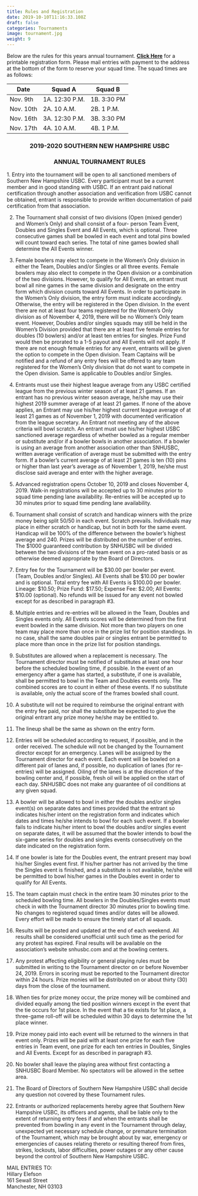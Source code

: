 ```yaml
---
title: Rules and Registration
date: 2019-10-10T11:16:33.108Z
draft: false
categories: Tournaments
image: tournament.jpg
weight: 9
---
```


Below are the rules for this years annual tournament.  <a href="index.pdf" target="_blank"><strong>Click Here</strong></a> for a printable registration form. Please mail entries with payment to the address at the bottom of the form to reserve your squad time.  The squad times are as follows:<br>

| Date | Squad A | Squad B |
| ----- | ------ | ------- |
|Nov. 9th| 1A. 12:30 P.M. |1B. 3:30 PM | 
|Nov. 10th| 2A. 10 A.M. | 2B. 1 P.M. |
|Nov. 16th|  3A. 12:30 P.M. | 3B. 3:30 PM |  
|Nov. 17th| 4A. 10 A.M. | 4B. 1 P.M. |



<div style="text-align: center;"><h3>2019-2020 SOUTHERN NEW HAMPSHIRE USBC</h3></div>
<div style="text-align: center;"><h3>ANNUAL TOURNAMENT RULES</h3></div>
1.	Entry into the tournament will be open to all sanctioned members of Southern New Hampshire USBC.  Every participant must be a current member and in good standing with USBC.  If an entrant paid national certification through another association and verification from USBC cannot be obtained, entrant is responsible to provide written documentation of paid certification from that association.

2.	The Tournament shall consist of two divisions (Open (mixed gender) and Women’s Only) and shall consist of a four- person Team Event, Doubles and Singles Event and All Events, which is optional.  Three consecutive games shall be bowled in each event and total pins bowled will count toward each series.  The total of nine games bowled shall determine the All Events winner.  

3.	Female bowlers may elect to compete in the Women’s Only division in either the Team, Doubles and/or Singles or all three events.  Female bowlers may also elect to compete in the Open division or a combination of the two divisions.  However, to qualify for All Events, an entrant must bowl all nine games in the same division and designate on the entry form which division counts toward All Events.  In order to participate in the Women’s Only division, the entry form must indicate accordingly.  Otherwise, the entry will be registered in the Open division. In the event there are not at least four teams registered for the Women’s Only division as of November 4, 2019, there will be no Women’s Only team event.  However, Doubles and/or singles squads may still be held in the Women’s Division provided that there are at least five female entries for doubles (10 bowlers) and/or at least ten entries for singles.  Prize Fund would then be prorated to a 1-5 payout and All Events will not apply.   If there are not enough female entries for any event, entrants will be given the option to compete in the Open division.  Team Captains will be notified and a refund of any entry fees will be offered to any team registered for the Women’s Only division that do not want to compete in the Open division.  Same is applicable to Doubles and/or Singles.

4.	Entrants must use their highest league average from any USBC certified league from the previous winter season of at least 21 games.  If an entrant has no previous winter season average, he/she may use their highest 2019 summer average of at least 21 games.  If none of the above applies, an Entrant may use his/her highest current league average of at least 21 games as of November 1, 2019 with documented verification from the league secretary.  An Entrant not meeting any of the above criteria will bowl scratch.  An entrant must use his/her highest USBC sanctioned average regardless of whether bowled as a regular member or substitute and/or if a bowler bowls in another association.  If a bowler is using an average from another association other than SNHUSBC, written average verification of average must be submitted with the entry form.  If a bowler’s current average of at least 21 games is ten (10) pins or higher than last year’s average as of November 1, 2019, he/she must disclose said average and enter with the higher average.

5.	Advanced registration opens October 10, 2019 and closes November 4, 2019.  Walk-in registrations will be accepted up to 30 minutes prior to squad time pending lane availability.  Re-entries will be accepted up to 30 minutes prior to squad time pending lane availability.

6.	Tournament shall consist of scratch and handicap winners with the prize money being split 50/50 in each event.  Scratch prevails.  Individuals may place in either scratch or handicap, but not in both for the same event.  Handicap will be 100% of the difference between the bowler’s highest average and 240.  Prizes will be distributed on the number of entries.  The $1000 guaranteed contribution by SNHUSBC will be divided between the two divisions of the team event on a pro-rated basis or as otherwise deemed appropriate by the Board of Directors.

7.	Entry fee for the Tournament will be $30.00 per bowler per event.  (Team, Doubles and/or Singles).  All Events shall be $10.00 per bowler and is optional.  Total entry fee with All Events is $100.00 per bowler.  Lineage: $10.50; Prize Fund: $17.50; Expense Fee: $2.00; All Events: $10.00 (optional).   No refunds will be issued for any event not bowled except for as described in paragraph #3.

8.	Multiple entries and re-entries will be allowed in the Team, Doubles and Singles events only.  All Events scores will be determined from the first event bowled in the same division.  Not more than two players on one team may place more than once in the prize list for position standings.  In no case, shall the same doubles pair or singles entrant be permitted to place more than once in the prize list for position standings.

9.	Substitutes are allowed when a replacement is necessary.  The Tournament director must be notified of substitutes at least one hour before the scheduled bowling time, if possible.  In the event of an emergency after a game has started, a substitute, if one is available, shall be permitted to bowl in the Team and Doubles events only.  The combined scores are to count in either of these events.  If no substitute is available, only the actual score of the frames bowled shall count.

10.	A substitute will not be required to reimburse the original entrant with the entry fee paid, nor shall the substitute be expected to give the original entrant any prize money he/she may be entitled to.

11.	The lineup shall be the same as shown on the entry form.

12.	Entries will be scheduled according to request, if possible, and in the order received.  The schedule will not be changed by the Tournament director except for an emergency.  Lanes will be assigned by the Tournament director for each event.  Each event will be bowled on a different pair of lanes and, if possible, no duplication of lanes (for re-entries) will be assigned.  Oiling of the lanes is at the discretion of the bowling center and, if possible, fresh oil will be applied on the start of each day.  SNHUSBC does not make any guarantee of oil conditions at any given squad.  

13.	A bowler will be allowed to bowl in either the doubles and/or singles event(s) on separate dates and times provided that the entrant so indicates his/her intent on the registration form and indicates which dates and times he/she intends to bowl for each such event.  If a bowler fails to indicate his/her intent to bowl the doubles and/or singles event on separate dates, it will be assumed that the bowler intends to bowl the six-game series for doubles and singles events consecutively on the date indicated on the registration form.

14.	If one bowler is late for the Doubles event, the entrant present may bowl his/her Singles event first.  If his/her partner has not arrived by the time the Singles event is finished, and a substitute is not available, he/she will be permitted to bowl his/her games in the Doubles event in order to qualify for All Events.

15.	The team captain must check in the entire team 30 minutes prior to the scheduled bowling time.  All bowlers in the Doubles/Singles events must check in with the Tournament director 30 minutes prior to bowling time.  No changes to registered squad times and/or dates will be allowed.  Every effort will be made to ensure the timely start of all squads.  

16.	Results will be posted and updated at the end of each weekend.  All results shall be considered unofficial until such time as the period for any protest has expired.  Final results will be available on the association’s website snhusbc.com and at the bowling centers.  

17.	Any protest affecting eligibility or general playing rules must be submitted in writing to the Tournament director on or before November 24, 2019.  Errors in scoring must be reported to the Tournament director within 24 hours.  Prize monies will be distributed on or about thirty (30) days from the close of the tournament.

18.	When ties for prize money occur, the prize money will be combined and divided equally among the tied position winners except in the event that the tie occurs for 1st place.  In the event that a tie exists for 1st place, a three-game roll-off will be scheduled within 30 days to determine the 1st place winner.

19.	Prize money paid into each event will be returned to the winners in that event only.  Prizes will be paid with at least one prize for each five entries in Team event, one prize for each ten entries in Doubles, Singles and All Events.  Except for as described in paragraph #3.

20.	No bowler shall leave the playing area without first contacting a SNHUSBC Board Member.  No spectators will be allowed in the settee area.

21.	The Board of Directors of Southern New Hampshire USBC shall decide any question not covered by these Tournament rules.

22.	Entrants or authorized replacements hereby agree that Southern New Hampshire USBC, its officers and agents, shall  be liable only to the extent of returning entry fees if and when the entrants shall be prevented from bowling in any event in the Tournament through delay, unexpected yet necessary schedule change, or premature termination of the Tournament, which may be brought about by war, emergency or emergencies of causes relating thereto or resulting thereof from fires, strikes, lockouts, labor difficulties, power outages or any other cause beyond the control of Southern New Hampshire USBC.


MAIL ENTRIES TO:<br>
Hillary Elefson	<br>
161 Sewall Street	<br>
Manchester, NH 03103
